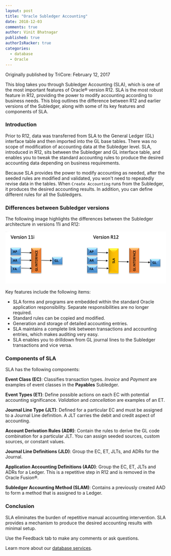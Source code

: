 ```yaml
---
layout: post
title: "Oracle Subledger Accounting"
date: 2018-12-03
comments: true
author: Vinit Bhatnagar
published: true
authorIsRacker: true
categories:
  - database
  - Oracle
---
```


Originally published by TriCore: February 12, 2017

This blog takes you through Subledger Accounting (SLA), which is one of the most
important features of Oracle&reg; version R12. SLA is the most robust feature in
R12, providing the power to modify accounting according to business needs. This
blog outlines the difference between R12 and earlier versions of the Subledger,
along with some of its key features and components of SLA.

<!--more-->

### Introduction

Prior to R12, data was transferred from SLA to the General Ledger (GL) interface
table and then imported into the GL base tables. There was no scope of
modification of accounting data at the Subledger level. SLA, introduced
in R12, sits between the Subledger and GL interface table, and enables you to
tweak the standard accounting rules to produce the desired accounting data
depending on business requirements.

Because SLA provides the power to modify accounting as needed, after the seeded
rules are modified and validated, you won't need to repeatedly revise data in
the tables. When `Create Accounting` runs from the Subledger, it produces the
desired accounting results. In addition, you can define different rules for all
the Subledgers.

### Differences between Subledger versions

The following image highlights the differences between the Subledger
architecture in versions 11i and R12:

![](Picture1.png)

Key features include the following items:

-	SLA forms and programs are embedded within the standard Oracle application
   responsibility. Separate responsibilities are no longer required.
-	Standard rules can be copied and modified.
-	Generation and storage of detailed accounting entries.
-	SLA maintains a complete link between transactions and accounting entries,
   which makes auditing very easy.
-	SLA enables you to drilldown from GL journal lines to the Subledger
   transactions and vice versa.

### Components of SLA

SLA has the following components:

**Event Class (EC)**: Classifies transaction types. *Invoice* and *Payment* are
examples of event classes in the **Payables** Subledger.

**Event Types (ET)**: Define possible actions on each EC with potential
accounting significance. *Validation* and *cancellation* are examples of an ET.

**Journal Line Type (JLT)**: Defined for a particular EC and must be assigned
to a Journal Line definition. A JLT carries the debit and credit aspect of
accounting.

**Account Derivation Rules (ADR)**: Contain the rules to derive the GL code
combination for a particular JLT. You can assign seeded sources, custom sources,
or constant values.

**Journal Line Definitions (JLD)**: Group the EC, ET, JLTs, and ADRs for the
Journal.

**Application Accounting Definitions (AAD)**: Group the EC, ET, JLTs and ADRs
for a Ledger. This is a repetitive step in R12 and is removed in the Oracle
Fusion&reg;.

**Subledger Accounting Method (SLAM)**: Contains a previously created AAD to
form a method that is assigned to a Ledger.

### Conclusion

SLA eliminates the burden of repetitive manual accounting intervention. SLA
provides a mechanism to produce the desired accounting results with minimal
setup.

Use the Feedback tab to make any comments or ask questions.

Learn more about our [database services](https://www.rackspace.com/dba-services).


